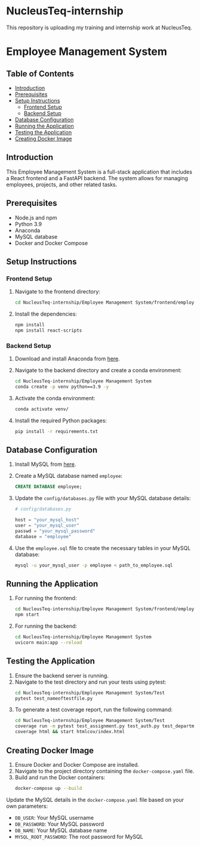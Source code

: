 # NucleusTeq-internship
This repository is uploading my training and internship work at NucleusTeq.

# Employee Management System

## Table of Contents
- [Introduction](#introduction)
- [Prerequisites](#prerequisites)
- [Setup Instructions](#setup-instructions)
  - [Frontend Setup](#frontend-setup)
  - [Backend Setup](#backend-setup)
- [Database Configuration](#database-configuration)
- [Running the Application](#running-the-application)
- [Testing the Application](#testing-the-application)
- [Creating Docker Image](#creating-docker-image)

## Introduction
This Employee Management System is a full-stack application that includes a React frontend and a FastAPI backend. The system allows for managing employees, projects, and other related tasks.

## Prerequisites
- Node.js and npm
- Python 3.9
- Anaconda
- MySQL database
- Docker and Docker Compose

## Setup Instructions

### Frontend Setup
1. Navigate to the frontend directory:
    ```bash
    cd NucleusTeq-internship/Employee Management System/frontend/employee-management-system
    ```
2. Install the dependencies:
    ```bash
    npm install
    npm install react-scripts
    ```

### Backend Setup
1. Download and install Anaconda from [here](https://www.anaconda.com/products/distribution).

2. Navigate to the backend directory and create a conda environment:
    ```bash
    cd NucleusTeq-internship/Employee Management System
    conda create -p venv python==3.9 -y
    ```

3. Activate the conda environment:
    ```bash
    conda activate venv/
    ```

4. Install the required Python packages:
    ```bash
    pip install -r requirements.txt
    ```

## Database Configuration
1. Install MySQL from [here](https://dev.mysql.com/downloads/installer/).
2. Create a MySQL database named `employee`:
    ```sql
    CREATE DATABASE employee;
    ```

3. Update the `config/databases.py` file with your MySQL database details:
    ```python
    # config/databases.py

    host = "your_mysql_host"
    user = "your_mysql_user"
    passwd = "your_mysql_password"
    database = "employee"
    ```

4. Use the `employee.sql` file to create the necessary tables in your MySQL database:
    ```bash
    mysql -u your_mysql_user -p employee < path_to_employee.sql
    ```

## Running the Application
1. For running the frontend:
    ```bash
    cd NucleusTeq-internship/Employee Management System/frontend/employee-management-system
    npm start
    ```
2. For running the backend:
    ```bash
    cd NucleusTeq-internship/Employee Management System
    uvicorn main:app --reload
    ```

## Testing the Application
1. Ensure the backend server is running.
2. Navigate to the test directory and run your tests using pytest:
    ```bash
    cd NucleusTeq-internship/Employee Management System/Test
    pytest test_nameoftestfile.py
    ```
3. To generate a test coverage report, run the following command:
    ```bash
    cd NucleusTeq-internship/Employee Management System/Test
    coverage run -m pytest test_assignment.py test_auth.py test_department.py test_employee.py test_employeeskill.py test_manager.py test_project.py test_request.py test_skillset.py
    coverage html && start htmlcov/index.html
    ```

## Creating Docker Image
1. Ensure Docker and Docker Compose are installed.
2. Navigate to the project directory containing the `docker-compose.yaml` file.
3. Build and run the Docker containers:
    ```bash
    docker-compose up --build
    ```

Update the MySQL details in the `docker-compose.yaml` file based on your own parameters:

- `DB_USER`: Your MySQL username
- `DB_PASSWORD`: Your MySQL password
- `DB_NAME`: Your MySQL database name
- `MYSQL_ROOT_PASSWORD`: The root password for MySQL
